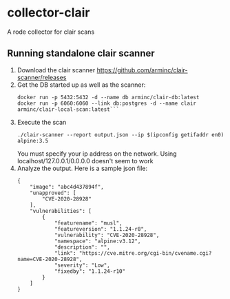 # collector-clair
A rode collector for clair scans

## Running standalone clair scanner
1. Download the clair scanner https://github.com/arminc/clair-scanner/releases
2. Get the DB started up as well as the scanner:
    ```
    docker run -p 5432:5432 -d --name db arminc/clair-db:latest
    docker run -p 6060:6060 --link db:postgres -d --name clair arminc/clair-local-scan:latest```
3. Execute the scan
    ```
    ./clair-scanner --report output.json --ip $(ipconfig getifaddr en0) alpine:3.5
    ```
    You must specify your ip address on the network. Using localhost/127.0.0.1/0.0.0.0 doesn't seem to work
4. Analyze the output. Here is a sample json file:
    ```
    {
        "image": "abc4d437894f",
        "unapproved": [
            "CVE-2020-28928"
        ],
        "vulnerabilities": [
            {
                "featurename": "musl",
                "featureversion": "1.1.24-r8",
                "vulnerability": "CVE-2020-28928",
                "namespace": "alpine:v3.12",
                "description": "",
                "link": "https://cve.mitre.org/cgi-bin/cvename.cgi?name=CVE-2020-28928",
                "severity": "Low",
                "fixedby": "1.1.24-r10"
            }
        ]
    }
    ```